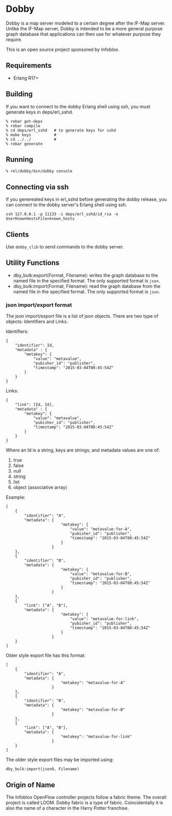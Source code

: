 # Dobby
Dobby is a map server modeled to a certain degree after the IF-Map
server.  Unlike the IF-Map server, Dobby is intended to be a more
general purpose graph database that applications can then use for
whatever purpose they require.

This is an open source project sponsored by Infoblox.

## Requirements
- Erlang R17+

## Building
If you want to connect to the dobby Erlang shell using ssh, you must
generate keys in deps/erl_sshd.
```
% rebar get-deps
% rebar compile
% cd deps/erl_sshd   # to generate keys for sshd
% make keys          # 
% cd ../../          #
% rebar generate
```

## Running
```
% rel/dobby/bin/dobby console
```

## Connecting via ssh
If you genereated keys in erl_sshd before generating the dobby release,
you can connect to the dobby server's Erlang shell using ssh.
```
ssh 127.0.0.1 -p 11133 -i deps/erl_sshd/id_rsa -o UserKnownHostsFile=known_hosts
```

## Clients
Use `dobby_clib` to send commands to the dobby server.

## Utility Functions
- dby_bulk:export(Format, Filename): writes the graph database to the
named file in the specified format.  The only supported format is `json`.
- dby_bulk:import(Format, Filename): read the graph database from the
named file in the specified format.  The only supported format is `json`.

### json import/export format
The json import/export file is a list of json objects.  There are two type
of objects: Identifiers and Links.

Identifiers:
```
{
    "identifier": Id,
    "metadata" : {
        "metakey": {
            "value": "metavalue",
            "pubisher_id": "publisher",
            "timestamp": "2015-03-04T00:45:54Z"
        }
    }
}
```

Links:
```
{
    "link": [Id, Id],
    "metadata" : {
        "metakey": {
            "value": "metavalue",
            "pubisher_id": "publisher",
            "timestamp": "2015-03-04T00:45:54Z"
        }
    }
}
```

Where an Id is a string, keys are strings, and metadata values are one of:
1. true
2. false
3. null
4. string
5. list
5. object (associative array)

Example:
```
[
    {
        "identifier": "A",
        "metadata": {
                        "metakey": {
                            "value": "metavalue-for-A",
                            "pubisher_id": "publisher",
                            "timestamp": "2015-03-04T00:45:54Z"
                        }
                    }
    },
    {
        "identifier": "B",
        "metadata": {
                        "metakey": {
                            "value": "metavalue-for-B",
                            "pubisher_id": "publisher",
                            "timestamp": "2015-03-04T00:45:54Z"
                        }
                    }
    },
    {
        "link": ["A", "B"],
        "metadata": {
                        "metakey": {
                            "value": "metavalue-for-link",
                            "pubisher_id": "publisher",
                            "timestamp": "2015-03-04T00:45:54Z"
                        }
                    }
    }
]
```

Older style export file has this format:
```
[
    {
        "identifier": "A",
        "metadata": {
                        "metakey": "metavalue-for-A"
                    }
    },
    {
        "identifier": "B",
        "metadata": {
                        "metakey": "metavalue-for-B"
                    }
    },
    {
        "link": ["A", "B"],
        "metadata": {
                        "metakey": "metavalue-for-link"
                    }
    }
]
```

The older style export files may be imported using:

```
dby_bulk:import(json0, Filename)
```

## Origin of Name
The Infoblox OpenFlow controller projects follow a fabric theme.
The overall project is called LOOM.  Dobby fabric is a type of
fabric.  Coincidentally it is also the name of a character in the
Harry Potter franchise.
